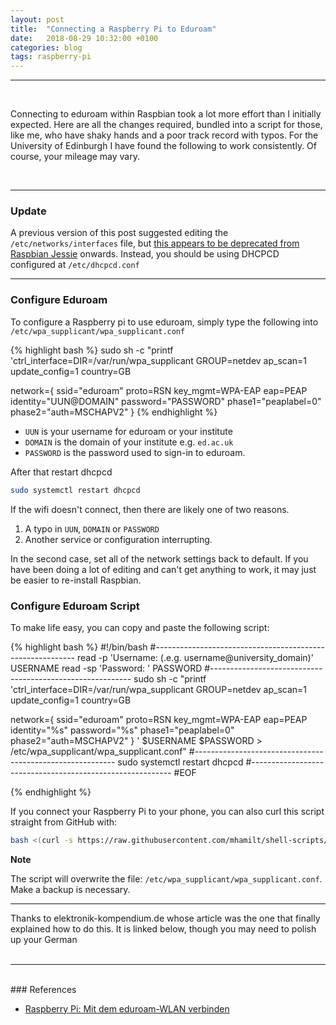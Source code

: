```yaml
---
layout: post
title:  "Connecting a Raspberry Pi to Eduroam"
date:   2018-08-29 10:32:00 +0100
categories: blog
tags: raspberry-pi
---
```

***
<br />
<p><span class="firstcharacter">C</span>onnecting to eduroam within Raspbian took a lot more effort than I initially expected. Here are all the changes required, bundled into a script for those, like me, who have shaky hands and a poor track record with typos. For the University of Edinburgh I have found the following to work consistently. Of course, your mileage may vary.</p><br>

***

### Update

A previous version of this post suggested editing the `/etc/networks/interfaces` file, but [this appears to be deprecated from Raspbian Jessie](https://raspberrypi.stackexchange.com/a/41187) onwards. Instead, you should be using DHCPCD configured at `/etc/dhcpcd.conf`

***

### Configure Eduroam

To configure a Raspberry pi to use eduroam, simply type the following into `/etc/wpa_supplicant/wpa_supplicant.conf`

{% highlight bash %}
sudo sh -c "printf 'ctrl_interface=DIR=/var/run/wpa_supplicant GROUP=netdev
ap_scan=1
update_config=1
country=GB

network={
   ssid="eduroam"
   proto=RSN
   key_mgmt=WPA-EAP
   eap=PEAP
   identity="UUN@DOMAIN"
   password="PASSWORD"
   phase1="peaplabel=0"
   phase2="auth=MSCHAPV2"
}
{% endhighlight %}

- `UUN` is your username for eduroam or your institute
- `DOMAIN` is the domain of your institute e.g. `ed.ac.uk`
- `PASSWORD` is the password used to sign-in to eduroam.

After that restart dhcpcd

```bash
sudo systemctl restart dhcpcd
```

If the wifi doesn't connect, then there are likely one of two reasons.

1. A typo in `UUN`, `DOMAIN` or `PASSWORD`
2. Another service or configuration interrupting.

In the second case, set all of the network settings back to default. If you have been doing a lot of editing and can't get anything to work, it may just be easier to re-install Raspbian.

### Configure Eduroam Script

To make life easy, you can copy and paste the following script:

{% highlight bash %}
#!/bin/bash
#----------------------------------------------------------
read -p 'Username: (.e.g. username@university_domain)' USERNAME
read -sp 'Password: ' PASSWORD
#----------------------------------------------------------
sudo sh -c "printf 'ctrl_interface=DIR=/var/run/wpa_supplicant GROUP=netdev
ap_scan=1
update_config=1
country=GB

network={
   ssid=\"eduroam\"
   proto=RSN
   key_mgmt=WPA-EAP
   eap=PEAP
   identity=\"%s\"
   password=\"%s\"
   phase1=\"peaplabel=0\"
   phase2=\"auth=MSCHAPV2\"
}
' $USERNAME $PASSWORD > /etc/wpa_supplicant/wpa_supplicant.conf"
#----------------------------------------------------------
sudo systemctl restart dhcpcd
#----------------------------------------------------------
#EOF

{% endhighlight %}

If you connect your Raspberry Pi to your phone, you can also curl this script straight from GitHub with:

```bash
bash <(curl -s https://raw.githubusercontent.com/mhamilt/shell-scripts/master/RaspberryPi/configure_eduroam.sh)
```

**Note**

The script will overwrite the file: `/etc/wpa_supplicant/wpa_supplicant.conf`. Make a backup is necessary.

***


Thanks to elektronik-kompendium.de whose article was the one that finally explained how to do this. It is linked below, though you may need to polish up your German
<br><br>

***
<br />
### References

* [Raspberry Pi: Mit dem eduroam-WLAN verbinden](https://www.elektronik-kompendium.de/sites/raspberry-pi/2205191.htm)
